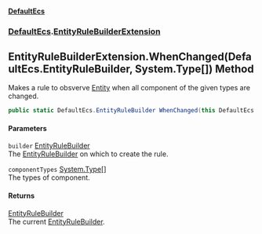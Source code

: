 #### [DefaultEcs](./index.md 'index')
### [DefaultEcs](./DefaultEcs.md 'DefaultEcs').[EntityRuleBuilderExtension](./DefaultEcs-EntityRuleBuilderExtension.md 'DefaultEcs.EntityRuleBuilderExtension')
## EntityRuleBuilderExtension.WhenChanged(DefaultEcs.EntityRuleBuilder, System.Type[]) Method
Makes a rule to obsverve [Entity](./DefaultEcs-Entity.md 'DefaultEcs.Entity') when all component of the given types are changed.  
```csharp
public static DefaultEcs.EntityRuleBuilder WhenChanged(this DefaultEcs.EntityRuleBuilder builder, params System.Type[] componentTypes);
```
#### Parameters
<a name='DefaultEcs-EntityRuleBuilderExtension-WhenChanged(DefaultEcs-EntityRuleBuilder_System-Type--)-builder'></a>
`builder` [EntityRuleBuilder](./DefaultEcs-EntityRuleBuilder.md 'DefaultEcs.EntityRuleBuilder')  
The [EntityRuleBuilder](./DefaultEcs-EntityRuleBuilder.md 'DefaultEcs.EntityRuleBuilder') on which to create the rule.  
  
<a name='DefaultEcs-EntityRuleBuilderExtension-WhenChanged(DefaultEcs-EntityRuleBuilder_System-Type--)-componentTypes'></a>
`componentTypes` [System.Type](https://docs.microsoft.com/en-us/dotnet/api/System.Type 'System.Type')[[]](https://docs.microsoft.com/en-us/dotnet/api/System.Array 'System.Array')  
The types of component.  
  
#### Returns
[EntityRuleBuilder](./DefaultEcs-EntityRuleBuilder.md 'DefaultEcs.EntityRuleBuilder')  
The current [EntityRuleBuilder](./DefaultEcs-EntityRuleBuilder.md 'DefaultEcs.EntityRuleBuilder').  
